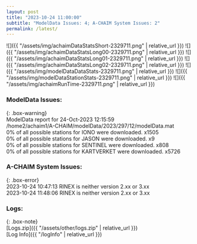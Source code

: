 ```yaml
---
layout: post
title: "2023-10-24 11:00:00"
subtitle: "ModelData Issues: 4; A-CHAIM System Issues: 2"
permalink: /latest/
---
```


![]({{ "/assets/img/achaimDataStatsShort-2329711.png" | relative_url }})
![]({{ "/assets/img/achaimDataStatsLong00-2329711.png" | relative_url }})
![]({{ "/assets/img/achaimDataStatsLong01-2329711.png" | relative_url }})
![]({{ "/assets/img/achaimDataStatsLong02-2329711.png" | relative_url }})
![]({{ "/assets/img/modelDataDataStats-2329711.png" | relative_url }})
![]({{ "/assets/img/modelDataStationStats-2329711.png" | relative_url }})
![]({{ "/assets/img/achaimRunTime-2329711.png" | relative_url }})


### ModelData Issues:  
  
{: .box-warning}  
 ModelData report for 24-Oct-2023 12:15:59   
 /home2/achaim1/A-CHAIM/modelData/2023/297/12/modelData.mat   
 0% of all possible stations for IONO were downloaded. x1505   
 0% of all possible stations for JASON were downloaded. x9   
 0% of all possible stations for SENTINEL were downloaded. x808   
 0% of all possible stations for KARTVERKET were downloaded. x5726   
  
### A-CHAIM System Issues:  
  
{: .box-error}  
2023-10-24 10:47:13 RINEX is neither version 2.xx or 3.xx  
2023-10-24 11:48:06 RINEX is neither version 2.xx or 3.xx  

### Logs:  
  
{: .box-note}  
[Logs.zip]({{ "/assets/other/logs.zip" | relative_url }})  
[Log Info]({{ "/logInfo" | relative_url }})  
